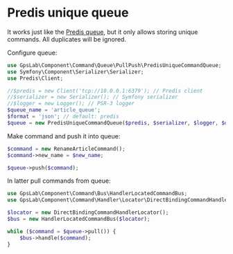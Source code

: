 Predis unique queue
===================

It works just like the [Predis queue](predis.md), but it only allows storing unique commands. All duplicates will
be ignored.

Configure queue:

```php
use GpsLab\Component\Command\Queue\PullPush\PredisUniqueCommandQueue;
use Symfony\Component\Serializer\Serializer;
use Predis\Client;

//$predis = new Client('tcp://10.0.0.1:6379'); // Predis client
//$serializer = new Serializer(); // Symfony serializer
//$logger = new Logger(); // PSR-3 logger
$queue_name = 'article_queue';
$format = 'json'; // default: predis
$queue = new PredisUniqueCommandQueue($predis, $serializer, $logger, $queue_name, $format);
```

Make command and push it into queue:

```php
$command = new RenameArticleCommand();
$command->new_name = $new_name;

$queue->push($command);
```

In latter pull commands from queue:

```php
use GpsLab\Component\Command\Bus\HandlerLocatedCommandBus;
use GpsLab\Component\Command\Handler\Locator\DirectBindingCommandHandlerLocator;

$locator = new DirectBindingCommandHandlerLocator();
$bus = new HandlerLocatedCommandBus($locator);

while ($command = $queue->pull()) {
    $bus->handle($command);
}
```
